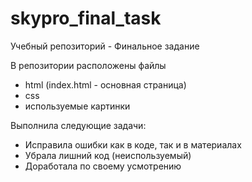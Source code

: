 # skypro_final_task
Учебный репозиторий - Финальное задание

В репозитории расположены файлы 
- html (index.html - основная страница)
- css
- используемые картинки

Выполнила следующие задачи:
- Исправила ошибки как в коде, так и в материалах
- Убрала лишний код (неиспользуемый)
- Доработала по своему усмотрению

